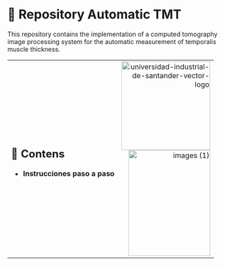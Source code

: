 
# 🧠 Repository Automatic TMT
This repository contains the implementation of a computed tomography image processing system for the automatic measurement of temporalis muscle thickness.
<table width="100%">
<tr>
<td>


## 📂 Contens
- **Instrucciones paso a paso** 

 

</td>
<td align="right" valign="top">
  <img width="200" height="200" alt="universidad-industrial-de-santander-vector-logo" src="https://github.com/user-attachments/assets/c3706c58-b800-44cf-ba11-36ac2561635c" />
  <br>
 <img width="184" height="239" alt="images (1)" src="https://github.com/user-attachments/assets/ca85d70b-c582-49a9-9e3a-e1b21029385c" />
</td>
</tr>
</table>


